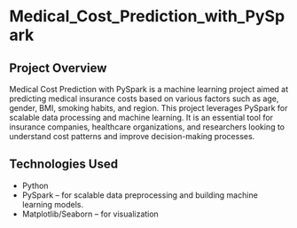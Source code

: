 # Medical_Cost_Prediction_with_PySpark
## Project Overview
Medical Cost Prediction with PySpark is a machine learning project aimed at predicting medical insurance costs based on various factors such as age, gender, BMI, smoking habits, and region. This project leverages PySpark for scalable data processing and machine learning. It is an essential tool for insurance companies, healthcare organizations, and researchers looking to understand cost patterns and improve decision-making processes.
## Technologies Used
- Python
- PySpark – for scalable data preprocessing and building machine learning models.
- Matplotlib/Seaborn – for visualization
